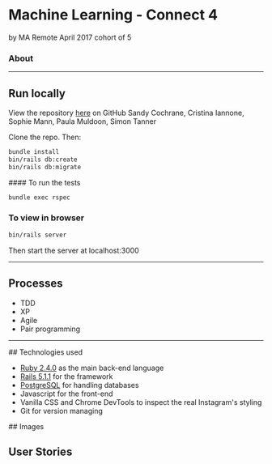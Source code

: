# Machine Learning - Connect 4
by MA Remote April 2017 cohort of 5


### About

---

## Run locally
View the repository [here](https://github.com/pmuldoon86/machine-learning) on GitHub
Sandy Cochrane, Cristina Iannone, Sophie Mann, Paula Muldoon, Simon Tanner

Clone the repo. Then:

```bash
bundle install
bin/rails db:create
bin/rails db:migrate
```
#### To run the tests
```bash
bundle exec rspec
```

### To view in browser
```bash
bin/rails server
```
Then start the server at localhost:3000

---
## Processes
* TDD
* XP
* Agile
* Pair programming

---
## Technologies used

* [Ruby 2.4.0](https://www.ruby-lang.org/en/) as the main back-end language
* [Rails 5.1.1](http://rubyonrails.org/) for the framework
* [PostgreSQL](https://www.postgresql.org/) for handling databases
* Javascript for the front-end
* Vanilla CSS and Chrome DevTools to inspect the real Instagram's styling
* Git for version managing

## Images

## User Stories
